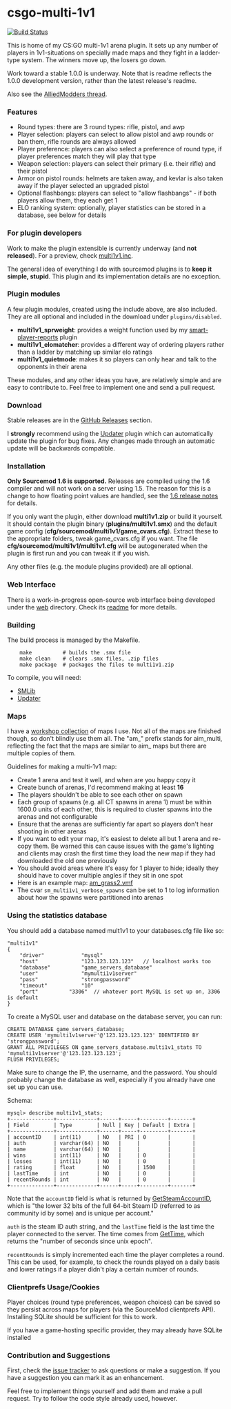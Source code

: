 csgo-multi-1v1
=======================================

[![Build Status](https://travis-ci.org/splewis/csgo-multi-1v1.svg?branch=master)](https://travis-ci.org/splewis/csgo-multi-1v1)

This is home of my CS:GO multi-1v1 arena plugin. It sets up any number of players in 1v1-situations on specially made maps and they fight in a ladder-type system. The winners move up, the losers go down.

Work toward a stable 1.0.0 is underway. Note that is readme reflects the 1.0.0 development version, rather than the latest release's readme.

Also see the [AlliedModders thread](https://forums.alliedmods.net/showthread.php?t=241056).

### Features
- Round types: there are 3 round types: rifle, pistol, and awp
- Player selection: players can select to allow pistol and awp rounds or ban them, rifle rounds are always allowed
- Player preference: players can also select a preference of round type, if player preferences match they will play that type
- Weapon selection: players can select their primary (i.e. their rifle) and their pistol
- Armor on pistol rounds: helmets are taken away, and kevlar is also taken away if the player selected an upgraded pistol
- Optional flashbangs: players can select to "allow flashbangs" - if both players allow them, they each get 1
- ELO ranking system: optionally, player statistics can be stored in a database, see below for details

### For plugin developers
Work to make the plugin extensible is currently underway (and **not released**). For a preview, check [multi1v1.inc](csgo/addons/sourcemod/scripting/include/multi1v1.inc).

The general idea of everything I do with sourcemod plugins is to **keep it simple, stupid**. This plugin and its implementation details are no exception.

### Plugin modules
A few plugin modules, created using the include above, are also included. They are all optional and included in the download under ``plugins/disabled``.

- **multi1v1_sprweight**: provides a weight function used by my [smart-player-reports](https://github.com/splewis/smart-player-reports) plugin
- **multi1v1_elomatcher**: provides a different way of ordering players rather than a ladder by matching up similar elo ratings
- **multi1v1_quietmode**: makes it so players can only hear and talk to the opponents in their arena

These modules, and any other ideas you have, are relatively simple and are easy to contribute to. Feel free to implement one and send a pull request.


### Download
Stable releases are in the [GitHub Releases](https://github.com/splewis/csgo-multi-1v1/releases) section.

I **strongly** recommend using the [Updater](https://forums.alliedmods.net/showthread.php?t=169095) plugin which can automatically update the plugin for bug fixes.
Any changes made through an automatic update will be backwards compatible.


### Installation

**Only Sourcemod 1.6 is supported.** Releases are compiled using the 1.6 compiler and will not work on a server using 1.5. The reason for this is a change to how floating point values are handled, see the  [1.6 release notes](https://wiki.alliedmods.net/SourceMod_1.6.0_Release_Notes#Compatibility_Issues) for details.

If you only want the plugin, either download **multi1v1.zip** or build it yourself.
It should contain the plugin binary (**plugins/multi1v1.smx**) and the default game config (**cfg/sourcemod/multi1v1/game_cvars.cfg**).
Extract these to the appropriate folders, tweak game_cvars.cfg if you want. The file **cfg/sourcemod/multi1v1/multi1v1.cfg** will be autogenerated when the plugin is first run and you can tweak it if you wish.

Any other files (e.g. the module plugins provided) are all optional.


### Web Interface
There is a work-in-progress open-source web interface being developed under the [web](https://github.com/splewis/csgo-multi-1v1/tree/master/web) directory. Check its [readme](https://github.com/splewis/csgo-multi-1v1/blob/master/web/readme.md) for more details.


### Building
The build process is managed by the Makefile.

		make          # builds the .smx file
		make clean    # clears .smx files, .zip files
		make package  # packages the files to multi1v1.zip

To compile, you will need:
- [SMLib](http://www.sourcemodplugins.org/smlib/)
- [Updater](https://forums.alliedmods.net/showthread.php?t=169095)


### Maps
I have a [workshop collection](http://steamcommunity.com/sharedfiles/filedetails/?id=279177557) of maps I use. Not all of the maps are finished though, so don't blindly use them all. The "am_" prefix stands for aim_multi, reflecting the fact that the maps are similar to aim_ maps but there are multiple copies of them.

Guidelines for making a multi-1v1 map:
- Create 1 arena and test it well, and when are you happy copy it
- Create bunch of arenas, I'd recommend making at least **16**
- The players shouldn't be able to see each other on spawn
- Each group of spawns (e.g. all CT spawns in arena 1) must be within 1600.0 units of each other, this is required to cluster spawns into the arenas and not configurable
- Ensure that the arenas are sufficiently far apart so players don't hear shooting in other arenas
- If you want to edit your map, it's easiest to delete all but 1 arena and re-copy them. Be warned this can cause issues with the game's lighting and clients may crash the first time they load the new map if they had downloaded the old one previously
- You should avoid areas where it's easy for 1 player to hide; ideally they should have to cover multiple angles if they sit in one spot
- Here is an example map: [am_grass2.vmf](https://dl.dropboxusercontent.com/u/76035852/am_grass2.zip)
- The cvar ``sm_multi1v1_verbose_spawns`` can be set to 1 to log information about how the spawns were partitioned into arenas


### Using the statistics database
You should add a database named mult1v1 to your databases.cfg file like so:

	"multi1v1"
	{
		"driver"			"mysql"
		"host"				"123.123.123.123"	// localhost works too
		"database"			"game_servers_database"
		"user"				"mymulti1v1server"
		"pass"				"strongpassword"
		"timeout"			"10"
		"port"			"3306"	// whatever port MySQL is set up on, 3306 is default
	}

To create a MySQL user and database on the database server, you can run:

	CREATE DATABASE game_servers_database;
	CREATE USER 'mymulti1v1server'@'123.123.123.123' IDENTIFIED BY 'strongpassword';
	GRANT ALL PRIVILEGES ON game_servers_database.multi1v1_stats TO 'mymulti1v1server'@'123.123.123.123';
	FLUSH PRIVILEGES;

Make sure to change the IP, the username, and the password. You should probably change the database as well, especially if you already have one set up you can use.

Schema:

	mysql> describe multi1v1_stats;
	+--------------+-------------+------+-----+---------+-------+
	| Field        | Type        | Null | Key | Default | Extra |
	+--------------+-------------+------+-----+---------+-------+
	| accountID    | int(11)     | NO   | PRI | 0       |       |
	| auth         | varchar(64) | NO   |     |         |       |
	| name         | varchar(64) | NO   |     |         |       |
	| wins         | int(11)     | NO   |     | 0       |       |
	| losses       | int(11)     | NO   |     | 0       |       |
	| rating       | float       | NO   |     | 1500    |       |
	| lastTime     | int         | NO   |     | 0       |       |
	| recentRounds | int         | NO   |     | 0       |       |
	+--------------+-------------+------+-----+---------+-------+


Note that the ``accountID`` field is what is returned by [GetSteamAccountID](https://wiki.alliedmods.net/SourceMod_1.5.0_API_Changes#Clients), which is "the lower 32 bits of the full 64-bit Steam ID (referred to as community id by some) and is unique per account."

``auth`` is the steam ID auth string, and the ``lastTime`` field is the last time the player connected to the server.
The time comes from [GetTime](http://docs.sourcemod.net/api/index.php?fastload=show&id=601&), which returns the "number of seconds since unix epoch".

``recentRounds`` is simply incremented each time the player completes a round. This can be used, for example, to check the rounds played on a daily basis and lower ratings if a player didn't play a certain number of rounds.


### Clientprefs Usage/Cookies
Player choices (round type preferences, weapon choices) can be saved so they persist across maps for players (via the SourceMod clientprefs API). Installing SQLite should be sufficient for this to work. 

If you have a game-hosting specific provider, they may already have SQLite installed


### Contribution and Suggestions
First, check the [issue tracker](https://github.com/splewis/csgo-multi-1v1/issues?state=open) to ask questions or make a suggestion.
If you have a suggestion you can mark it as an enhancement.

Feel free to implement things yourself and add them and make a pull request. Try to follow the code style already used, however.

